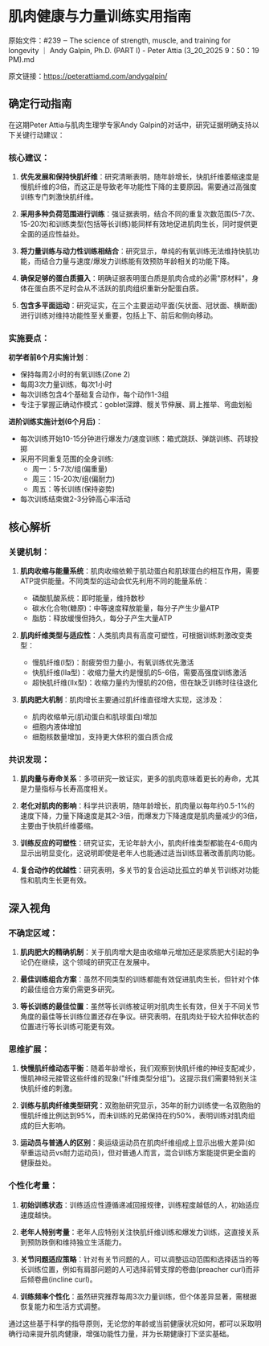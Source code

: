 # 肌肉健康与力量训练实用指南

原始文件：#239 ‒ The science of strength, muscle, and training for longevity ｜ Andy Galpin, Ph.D. (PART I) - Peter Attia (3_20_2025 9：50：19 PM).md

原文链接：https://peterattiamd.com/andygalpin/

## 确定行动指南

在这期Peter Attia与肌肉生理学专家Andy Galpin的对话中，研究证据明确支持以下关键行动建议：

### 核心建议：

1. **优先发展和保持快肌纤维**：研究清晰表明，随年龄增长，快肌纤维萎缩速度是慢肌纤维的3倍，而这正是导致老年功能性下降的主要原因。需要通过高强度训练专门刺激快肌纤维。

2. **采用多种负荷范围进行训练**：强证据表明，结合不同的重复次数范围(5-7次、15-20次)和训练类型(包括等长训练)能同样有效地促进肌肉生长，同时提供更全面的适应性益处。

3. **将力量训练与动力性训练相结合**：研究显示，单纯的有氧训练无法维持快肌功能，而结合力量与速度/爆发力训练能有效预防年龄相关的功能下降。

4. **确保足够的蛋白质摄入**：明确证据表明蛋白质是肌肉合成的必需"原材料"，身体在蛋白质不足时会从不活跃的肌肉组织重新分配蛋白质。

5. **包含多平面运动**：研究证实，在三个主要运动平面(矢状面、冠状面、横断面)进行训练对维持功能性至关重要，包括上下、前后和侧向移动。

### 实施要点：

**初学者前6个月实施计划**：
- 保持每周2小时的有氧训练(Zone 2)
- 每周3次力量训练，每次1小时
- 每次训练包含4个基础复合动作，每个动作1-3组
- 专注于掌握正确动作模式：goblet深蹲、髋关节伸展、肩上推举、弯曲划船

**进阶训练实施计划(6个月后)**：
- 每次训练开始10-15分钟进行爆发力/速度训练：箱式跳跃、弹跳训练、药球投掷
- 采用不同重复范围的全身训练:
  * 周一：5-7次/组(偏重量)
  * 周三：15-20次/组(偏耐力)
  * 周五：等长训练(保持姿势)
- 每次训练结束做2-3分钟高心率活动

## 核心解析

### 关键机制：

1. **肌肉收缩与能量系统**：肌肉收缩依赖于肌动蛋白和肌球蛋白的相互作用，需要ATP提供能量。不同类型的运动会优先利用不同的能量系统：
   - 磷酸肌酸系统：即时能量，维持数秒
   - 碳水化合物(糖原)：中等速度释放能量，每分子产生少量ATP
   - 脂肪：释放缓慢但持久，每分子产生大量ATP

2. **肌肉纤维类型与适应性**：人类肌肉具有高度可塑性，可根据训练刺激改变类型：
   - 慢肌纤维(I型)：耐疲劳但力量小，有氧训练优先激活
   - 快肌纤维(IIa型)：收缩力量大约是慢肌的5-6倍，需要高强度训练激活
   - 超快肌纤维(IIx型)：收缩力量约为慢肌的20倍，但在缺乏训练时往往退化

3. **肌肉肥大机制**：肌肉增长主要通过肌纤维直径增大实现，这涉及：
   - 肌肉收缩单元(肌动蛋白和肌球蛋白)增加
   - 细胞内液体增加
   - 细胞核数量增加，支持更大体积的蛋白质合成

### 共识发现：

1. **肌肉量与寿命关系**：多项研究一致证实，更多的肌肉意味着更长的寿命，尤其是力量指标与长寿高度相关。

2. **老化对肌肉的影响**：科学共识表明，随年龄增长，肌肉量以每年约0.5-1%的速度下降，力量下降速度是其2-3倍，而爆发力下降速度是肌肉量减少的3倍，主要由于快肌纤维萎缩。

3. **训练反应的可塑性**：研究证实，无论年龄大小，肌肉纤维类型都能在4-6周内显示出明显变化，这说明即使是老年人也能通过适当训练显著改善肌肉功能。

4. **复合动作的优越性**：研究表明，多关节的复合运动比孤立的单关节训练对功能性和肌肉生长更有效。

## 深入视角

### 不确定区域：

1. **肌肉肥大的精确机制**：关于肌肉增大是由收缩单元增加还是浆质肥大引起的争论仍在继续，这个领域的研究正在发展中。

2. **最佳训练组合方案**：虽然不同类型的训练都能有效促进肌肉生长，但针对个体的最佳组合方案仍需更多研究。

3. **等长训练的最佳位置**：虽然等长训练被证明对肌肉生长有效，但关于不同关节角度的最佳等长训练位置还存在争议。研究表明，在肌肉处于较大拉伸状态的位置进行等长训练可能更有效。

### 思维扩展：

1. **快慢肌纤维动态平衡**：随着年龄增长，我们观察到快肌纤维的神经支配减少，慢肌神经元接管这些纤维的现象("纤维类型分组")。这提示我们需要特别关注快肌纤维的刺激。

2. **训练与肌肉纤维类型研究**：双胞胎研究显示，35年的耐力训练使一名双胞胎的慢肌纤维比例达到95%，而未训练的兄弟保持在约50%，表明训练对肌肉组成的巨大影响。

3. **运动员与普通人的区别**：奥运级运动员在肌肉纤维组成上显示出极大差异(如举重运动员vs耐力运动员)，但对普通人而言，混合训练方案能提供更全面的健康益处。

### 个性化考量：

1. **初始训练状态**：训练适应性遵循递减回报规律，训练程度越低的人，初始适应速度越快。

2. **老年人特别考量**：老年人应特别关注快肌纤维训练和爆发力训练，这直接关系到预防跌倒和维持独立生活能力。

3. **关节问题适应策略**：针对有关节问题的人，可以调整运动范围和选择适当的等长训练位置，例如有肩部问题的人可选择前臂支撑的卷曲(preacher curl)而非后倾卷曲(incline curl)。

4. **训练频率个性化**：虽然研究推荐每周3次力量训练，但个体差异显著，需根据恢复能力和生活方式调整。

通过这些基于科学的指导原则，无论您的年龄或当前健康状况如何，都可以采取明确行动来提升肌肉健康，增强功能性力量，并为长期健康打下坚实基础。